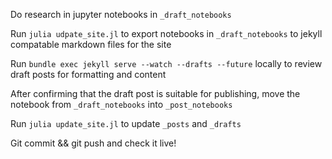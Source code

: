 Do research in jupyter notebooks in `_draft_notebooks`

Run `julia udpate_site.jl` to export notebooks in `_draft_notebooks` to jekyll compatable markdown files for the site

Run `bundle exec jekyll serve --watch --drafts --future` locally to review draft posts for formatting and content

After confirming that the draft post is suitable for publishing, move the notebook from `_draft_notebooks` into `_post_notebooks`

Run `julia update_site.jl` to update `_posts` and `_drafts`

Git commit && git push and check it live!
